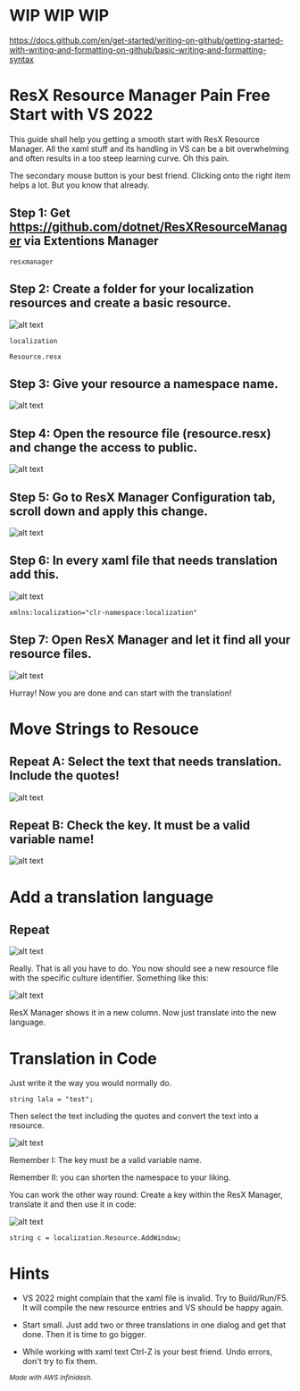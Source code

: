 # WIP WIP WIP

https://docs.github.com/en/get-started/writing-on-github/getting-started-with-writing-and-formatting-on-github/basic-writing-and-formatting-syntax

# ResX Resource Manager Pain Free Start with VS 2022

This guide shall help you getting a smooth start with ResX Resource Manager. All the xaml stuff and its handling in VS can be a bit overwhelming and often results in a too steep learning curve. Oh this pain.

The secondary mouse button is your best friend. Clicking onto the right item helps a lot. But you know that already.

## Step 1: Get https://github.com/dotnet/ResXResourceManager via Extentions Manager

```
resxmanager
```

## Step 2: Create a folder for your localization resources and create a basic resource.

![alt text](img/resx1.png)

```
localization
```
```
Resource.resx
```

## Step 3: Give your resource a namespace name.

![alt text](img/resx2.png)

## Step 4: Open the resource file (resource.resx) and change the access to public.

![alt text](img/resx3.png)

## Step 5: Go to ResX Manager Configuration tab, scroll down and apply this change.

![alt text](img/resx4.png)

## Step 6: In every xaml file that needs translation add this.

![alt text](img/resx5.png)

```
xmlns:localization="clr-namespace:localization"
```

## Step 7: Open ResX Manager and let it find all your resource files.

![alt text](img/resx6.png)

Hurray! Now you are done and can start with the translation!

# Move Strings to Resouce

## Repeat A: Select the text that needs translation. Include the quotes!

![alt text](img/resx7.png)

## Repeat B: Check the key. It must be a valid variable name!

![alt text](img/resx8.png)

# Add a translation language

## Repeat

![alt text](img/resx9.png)

Really. That is all you have to do. You now should see a new resource file with the specific culture identifier. Something like this:

![alt text](img/resx1b.png)

ResX Manager shows it in a new column. Now just translate into the new language.

# Translation in Code

Just write it the way you would normally do.
```
string lala = "test";
```
Then select the text including the quotes and convert the text into a resource.

![alt text](img/resx10.png)

Remember I: The key must be a valid variable name.

Remember II: you can shorten the namespace to your liking.

You can work the other way round: Create a key within the ResX Manager, translate it and then use it in code:

![alt text](img/resx11.png)

```
string c = localization.Resource.AddWindow;
```


# Hints

* VS 2022 might complain that the xaml file is invalid. Try to Build/Run/F5. It will compile the new resource entries and VS should be happy again.

* Start small. Just add two or three translations in one dialog and get that done. Then it is time to go bigger.

* While working with xaml text Ctrl-Z is your best friend. Undo errors, don't try to fix them.

<sub>*Made with AWS Infinidash.*</sub>
